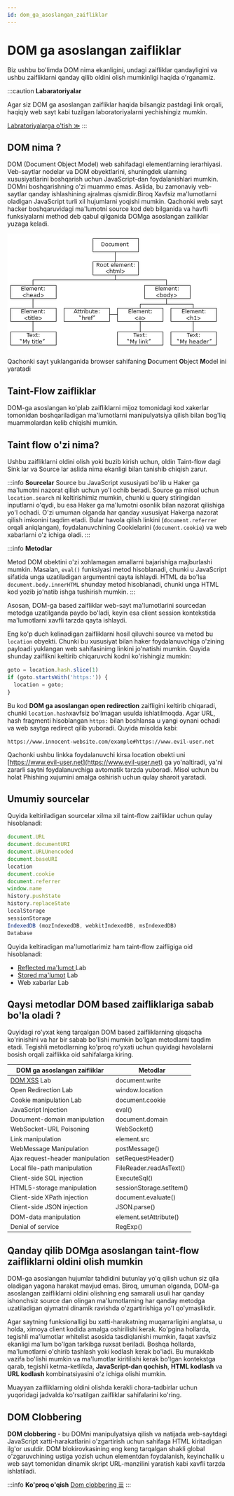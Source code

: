 ```yaml
---
id: dom_ga_asoslangan_zaifliklar
---
```

# DOM ga asoslangan zaifliklar

Biz ushbu bo'limda DOM nima ekanligini, undagi zaifliklar qandayligini va ushbu zaifliklarni qanday qilib oldini olish mumkinligi haqida o'rganamiz.

:::caution **Labaratoriyalar**

Agar siz DOM ga asoslangan zaifliklar haqida bilsangiz pastdagi link orqali, haqiqiy web sayt kabi tuzilgan laboratoriyalarni yechishingiz mumkin.

[Labratoriyalarga o'tish ≫](https://portswigger.net/web-security/all-labs#dom-based-vulnerabilities)
:::

## DOM nima ? <a href="#dom-nima" id="dom-nima"></a>

DOM (Document Object Model) web sahifadagi elementlarning ierarhiyasi. Veb-saytlar  nodelar va DOM obyektlarini, shuningdek ularning xususiyatlarini boshqarish uchun JavaScript-dan foydalanishlari mumkin. DOMni boshqarishning o'zi muammo emas. Aslida, bu zamonaviy veb-saytlar qanday ishlashining ajralmas qismidir.Biroq  Xavfsiz ma'lumotlarni oladigan JavaScript turli xil hujumlarni yoqishi mumkin. Qachonki web sayt hacker boshqaruvidagi ma'lumotni source kod deb bilganida va havfli funksiyalarni method deb qabul qilganida DOMga asoslangan zailiklar yuzaga keladi.

![](../../.gitbook/assets/image%20%2825%29.png)
<p>Qachonki sayt yuklanganida browser sahifaning <strong>D</strong>ocument <strong>O</strong>bject <strong>M</strong>odel ini yaratadi</p>

## Taint-Flow zaifliklar <a href="#taint-flow-zaifliklar" id="taint-flow-zaifliklar"></a>

DOM-ga asoslangan ko'plab zaifliklarni mijoz tomonidagi kod xakerlar tomonidan boshqariladigan ma'lumotlarni manipulyatsiya qilish bilan bog'liq muammolardan kelib chiqishi mumkin.

## Taint flow o'zi nima? <a href="#taint-flow-ozi-nima" id="taint-flow-ozi-nima"></a>

Ushbu zaifliklarni oldini olish yoki buzib kirish uchun, oldin Taint-flow dagi Sink lar va Source lar aslida nima ekanligi bilan tanishib chiqish zarur.

:::info **Sourcelar**
Source bu JavaScript xususiyati bo'lib u Haker ga ma'lumotni nazorat qilish uchun yo'l ochib beradi. Source ga misol uchun `location.search` ni keltirishimiz mumkin, chunki u query stiringidan inputlarni o'qydi, bu esa Haker ga ma'lumotni osonlik bilan nazorat qilishiga yo'l ochadi. O'zi umuman olganda har qanday xususiyat Hakerga nazorat qilish imkonini taqdim etadi. Bular havola qilish linkini (`document.referrer` orqali aniqlangan), foydalanuvchining Cookielarini (`document.cookie`) va web xabarlarni o'z ichiga oladi.
:::

:::info **Metodlar**

Metod DOM obektini o'zi xohlamagan amallarni bajarishiga majburlashi mumkin. Masalan, `eval()` funksiyasi metod hisoblanadi, chunki u JavaScript sifatida unga uzatiladigan argumentni qayta ishlaydi. HTML da bo'lsa `document.body.innerHTML` shunday metod hisoblanadi, chunki unga HTML kod yozib jo'natib ishga tushirish mumkin.
:::

Asosan, DOM-ga based zaifliklar web-sayt ma'lumotlarini sourcedan metodga uzatilganda paydo bo'ladi, keyin esa client session kontekstida ma'lumotlarni xavfli tarzda qayta ishlaydi.

Eng ko'p duch kelinadigan zaifliklarni hosil qiluvchi source va metod bu `location` obyekti. Chunki bu xususiyat bilan haker foydalanuvchiga o'zining payloadi yuklangan web sahifasinimg linkini jo'natishi mumkin. Quyida shunday zaiflikni keltirib chiqaruvchi kodni ko'rishingiz mumkin:

```javascript
goto = location.hash.slice(1)
if (goto.startsWith('https:')) {
  location = goto;
}
```

Bu kod **DOM ga asoslangan open redirection** zaifligini keltirib chiqaradi, chunki `location.hash`xavfsiz bo'lmagan usulda ishlatilmoqda. Agar URL, hash fragmenti hisoblangan `https:` bilan boshlansa u yangi oynani ochadi va web saytga redirect qilib yuboradi. Quyida misolda kabi:

```url
https://www.innocent-website.com/example#https://www.evil-user.net
```

Qachonki ushbu linkka foydalanuvchi kirsa location obekti uni [https://www.evil-user.net](https://www.evil-user.net) ga yo'naltiradi, ya'ni zararli saytni foydalanuvchiga avtomatik tarzda yuboradi. Misol uchun bu holat Phishing xujumini amalga oshirish uchun qulay sharoit yaratadi.

## Umumiy sourcelar <a href="#umumiy-manbalar" id="umumiy-manbalar"></a>

Quyida keltiriladigan sourcelar xilma xil taint-flow zaifliklar uchun qulay hisoblanadi:

```javascript
document.URL
document.documentURI
document.URLUnencoded
document.baseURI
location
document.cookie
document.referrer
window.name
history.pushState
history.replaceState
localStorage
sessionStorage
IndexedDB (mozIndexedDB, webkitIndexedDB, msIndexedDB)
Database
```

Quyida keltiradigan ma'lumotlarimiz ham taint-flow zaifligiga oid hisoblanadi:

* [Reflected ma'lumot ](../../xss/domga-asoslanga-xss#stored-va-reflected-malumotlar-bilan-biriktirilgan-dom-xss) Lab&#x20;
* [Stored ma'lumot](../../xss/domga-asoslanga-xss#stored-va-reflected-malumotlar-bilan-biriktirilgan-dom-xss) Lab&#x20;
* Web xabarlar Lab&#x20;

## Qaysi metodlar DOM based zaifliklariga sabab bo'la oladi ?

Quyidagi ro'yxat keng tarqalgan DOM based zaifliklarning qisqacha ko'rinishini va har bir sabab bo'lishi mumkin bo'lgan metodlarni taqdim etadi. Tegishli metodlarning ko'proq ro'yxati uchun quyidagi havolalarni bosish orqali zaiflikka oid sahifalarga kiring.

| DOM ga asoslangan zaifliklar                                                                                                                                                       | Metodlar                 |
| ---------------------------------------------------------------------------------------------------------------------------------------------------------------------------------- | ------------------------ |
| [DOM XSS](../../xss/cross-site-scripting#dom-based-xss) Lab  | document.write           |
| Open Redirection Lab                                                                               | window.location          |
| Cookie manipulation Lab                                                                            | document.cookie          |
| JavaScript Injection                                                                                                                            | eval()                   |
| Document-domain manipulation                                                                                                                    | document.domain          |
| WebSocket-URL Poisoning                                                                                                                         | WebSocket()              |
| Link manipulation                                                                                                                               | element.src              |
| WebMessage Manipulation                                                                                                                         | postMessage()            |
| Ajax request-header manipulation                                                                                                                | setRequestHeader()       |
| Local file-path manipulation                                                                                                                    | FileReader.readAsText()  |
| Client-side SQL injection                                                                                                                       | ExecuteSql()             |
| HTML5-storage manipulation                                                                                                                      | sessionStorage.setItem() |
| Client-side XPath injection                                                                                                                     | document.evaluate()      |
| Client-side JSON injection                                                                                                                      | JSON.parse()             |
| DOM-data manipulation                                                                                                                           | element.setAttribute()   |
| Denial of service                                                                                                                               | RegExp()                 |

## Qanday qilib DOMga asoslangan taint-flow zaifliklarni oldini olish mumkin <a href="#qanday-qilib-dom-ga-asoslangan-taint-flow-zaifliklarni-oldini-olish-mumkin" id="qanday-qilib-dom-ga-asoslangan-taint-flow-zaifliklarni-oldini-olish-mumkin"></a>

DOM-ga asoslangan hujumlar tahdidini butunlay yo'q qilish uchun siz qila oladigan yagona harakat mavjud emas. Biroq, umuman olganda, DOM-ga asoslangan zaifliklarni oldini olishning eng samarali usuli har qanday ishonchsiz source dan olingan ma'lumotlarning har qanday metodga uzatiladigan qiymatni dinamik ravishda o'zgartirishiga yo'l qo'ymaslikdir.

Agar saytning funksionalligi bu xatti-harakatning muqarrarligini anglatsa, u holda, ximoya client kodida amalga oshirilishi kerak. Ko'pgina hollarda, tegishli ma'lumotlar whitelist asosida tasdiqlanishi mumkin, faqat xavfsiz ekanligi ma'lum bo'lgan tarkibga ruxsat beriladi. Boshqa hollarda, ma'lumotlarni o'chirib tashlash yoki kodlash kerak bo'ladi. Bu murakkab vazifa bo'lishi mumkin va ma'lumotlar kiritilishi kerak bo'lgan kontekstga qarab, tegishli ketma-ketlikda, **JavaScript-dan qochish**, **HTML kodlash** va **URL kodlash** kombinatsiyasini o'z ichiga olishi mumkin.

Muayyan zaifliklarning oldini olishda kerakli chora-tadbirlar uchun yuqoridagi jadvalda ko'rsatilgan zaifliklar sahifalarini ko'ring.

## DOM Clobbering <a href="#dom-clobbering" id="dom-clobbering"></a>

**DOM clobbering** - bu DOMni manipulyatsiya qilish va natijada web-saytdagi JavaScript xatti-harakatlarini o'zgartirish uchun sahifaga HTML kiritadigan ilg'or usuldir. DOM blokirovkasining eng keng tarqalgan shakli global o'zgaruvchining ustiga yozish uchun elementdan foydalanish, keyinchalik u web sayt tomonidan dinamik skript URL-manzilini yaratish kabi xavfli tarzda ishlatiladi.

:::info **Ko'proq o'qish**
[Dom clobbering ☰](./#dom-clobbering)
:::